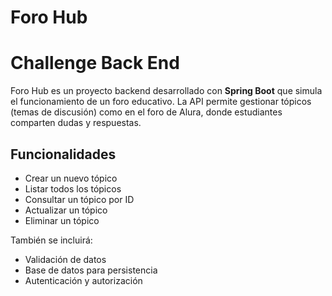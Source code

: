 # Foro Hub

# Challenge Back End

Foro Hub es un proyecto backend desarrollado con **Spring Boot** que simula el funcionamiento de un foro educativo. La API permite gestionar tópicos (temas de discusión) como en el foro de Alura, donde estudiantes comparten dudas y respuestas.

## Funcionalidades

- Crear un nuevo tópico  
- Listar todos los tópicos  
- Consultar un tópico por ID  
- Actualizar un tópico  
- Eliminar un tópico  

También se incluirá:

- Validación de datos  
- Base de datos para persistencia  
- Autenticación y autorización  
